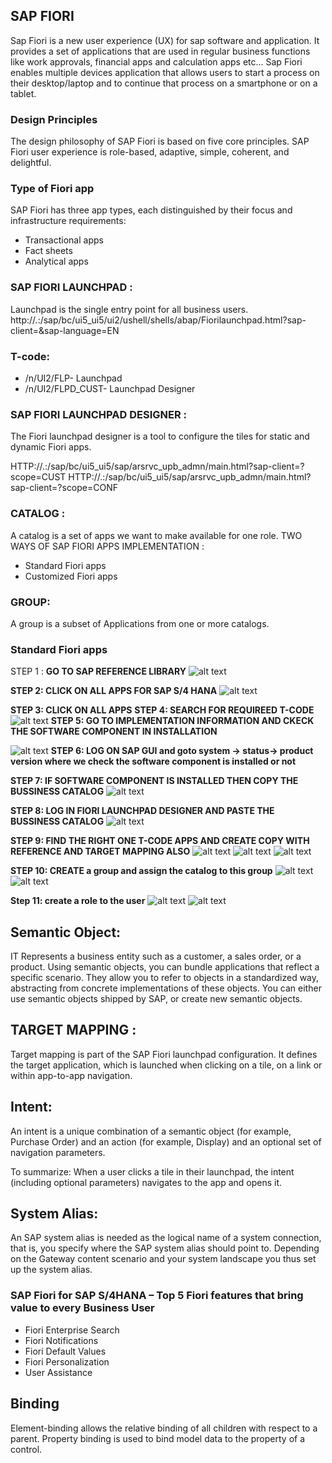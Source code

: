 ## **SAP FIORI**
Sap Fiori is a new user experience (UX) for sap software and application. It provides a set of applications that are used in regular business functions like work approvals, financial apps and calculation apps etc…
                                      Sap Fiori enables multiple devices application that allows users to start a process on their desktop/laptop and to continue that process on a smartphone or on a tablet.
### **Design Principles**
The design philosophy of SAP Fiori is based on five core principles. SAP Fiori user experience is role-based, adaptive, simple, coherent, and delightful.

### **Type of Fiori app**
SAP Fiori has three app types, each distinguished by their focus and infrastructure requirements:

- Transactional apps
- Fact sheets
- Analytical apps

### **SAP FIORI LAUNCHPAD :**
Launchpad is the single entry point for all business users.
http://<host>.<domain>:<port>/sap/bc/ui5_ui5/ui2/ushell/shells/abap/Fiorilaunchpad.html?sap-client=<client>&sap-language=EN

### **T-code:**
- /n/UI2/FLP- Launchpad
- /n/UI2/FLPD_CUST- Launchpad Designer

### **SAP FIORI LAUNCHPAD DESIGNER :**
The Fiori launchpad designer is a tool to configure the tiles for static and dynamic Fiori apps.

HTTP://<host>.<domain>:<port>/sap/bc/ui5_ui5/sap/arsrvc_upb_admn/main.html?sap-client=<client>?scope=CUST
HTTP://<host>.<domain>:<port>/sap/bc/ui5_ui5/sap/arsrvc_upb_admn/main.html?sap-client=<client>?scope=CONF

### **CATALOG :**
A catalog is a set of apps we want to make available for one role.
TWO WAYS OF SAP FIORI APPS IMPLEMENTATION :
- Standard Fiori apps
- Customized Fiori apps

### **GROUP:**
A group is a subset of Applications from one or more catalogs. 


### Standard Fiori apps
STEP 1 : **GO TO SAP REFERENCE LIBRARY**
![alt text](../images/assets/Fiori1.png)

**STEP 2: CLICK ON ALL APPS FOR SAP S/4 HANA**
![alt text](../images/assets/Fiori2.png)

**STEP 3: CLICK ON ALL APPS**
**STEP 4: SEARCH FOR REQUIREED T-CODE**
![alt text](../images/assets/Fiori3.png)
**STEP 5: GO TO IMPLEMENTATION INFORMATION AND CKECK THE SOFTWARE COMPONENT IN INSTALLATION**

![alt text](../images/assets/Fiori4.png)
**STEP 6: LOG ON SAP GUI and goto system -> status-> product version where we check the software component is installed or not** 

**STEP 7:  IF SOFTWARE COMPONENT IS INSTALLED THEN COPY THE BUSSINESS CATALOG**
![alt text](../images/assets/Fiori6.png)

**STEP 8: LOG IN FIORI LAUNCHPAD DESIGNER AND PASTE THE BUSSINESS CATALOG**
![alt text](../images/assets/Fiori7.png)

**STEP 9: FIND THE RIGHT ONE T-CODE APPS AND CREATE COPY WITH REFERENCE AND TARGET MAPPING ALSO**
![alt text](../images/assets/Fiori8.png)
![alt text](../images/assets/Fiori9.png)
![alt text](../images/assets/Fiori10.png)

**STEP 10: CREATE a group and assign the catalog to this group**
![alt text](../images/assets/Fiori11.png)
![alt text](../images/assets/Fiori12.png)

**Step 11: create a role to the user**
![alt text](../images/assets/Fiori13.png)
![alt text](../images/assets/Fiori14.png)

## **Semantic Object:**
IT Represents a business entity such as a customer, a sales order, or a product. Using semantic objects, you can bundle applications that reflect a specific scenario. They allow you to refer to objects in a standardized way, abstracting from concrete implementations of these objects. You can either use semantic objects shipped by SAP, or create new semantic objects.

## **TARGET MAPPING :**
Target mapping is part of the SAP Fiori launchpad configuration. It defines the target application, which is launched when clicking on a tile, on a link or within app-to-app navigation.

## **Intent:**
An intent is a unique combination of a semantic object (for example, Purchase Order) and an action (for example, Display) and an optional set of navigation parameters.

To summarize: When a user clicks a tile in their launchpad, the intent (including optional parameters) navigates to the app and opens it.

## **System Alias:**
An SAP system alias is needed as the logical name of a system connection, that is, you specify where the SAP system alias should point to. Depending on the Gateway content scenario and your system landscape you thus set up the system alias.

### SAP Fiori for SAP S/4HANA – Top 5 Fiori features that bring value to every Business User
* Fiori Enterprise Search
* Fiori Notifications
* Fiori Default Values
* Fiori Personalization
* User Assistance

## **Binding**

Element-binding allows the relative binding of all children with respect to a parent. Property binding is used to bind model data to the property of a control.
